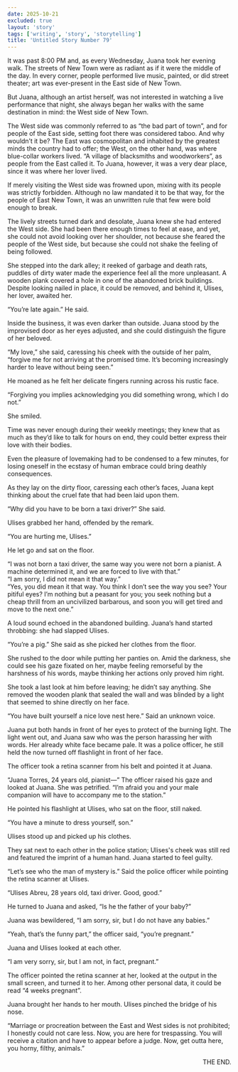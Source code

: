 ```yaml
---
date: 2025-10-21
excluded: true
layout: 'story'
tags: ['writing', 'story', 'storytelling']
title: 'Untitled Story Number 79'
---
```


It was past 8:00 PM and, as every Wednesday, Juana took her evening walk. The streets of New Town were as radiant as if it were the middle of the day. In every corner, people performed live music, painted, or did street theater; art was ever-present in the East side of New Town.

But Juana, although an artist herself, was not interested in watching a live performance that night, she always began her walks with the same destination in mind: the West side of New Town.

The West side was commonly referred to as “the bad part of town”, and for people of the East side, setting foot there was considered taboo. And why wouldn’t it be? The East was cosmopolitan and inhabited by the greatest minds the country had to offer; the West, on the other hand, was where blue-collar workers lived. “A village of blacksmiths and woodworkers”, as people from the East called it. To Juana, however, it was a very dear place, since it was where her lover lived.

If merely visiting the West side was frowned upon, mixing with its people was strictly forbidden. Although no law mandated it to be that way, for the people of East New Town, it was an unwritten rule that few were bold enough to break.

The lively streets turned dark and desolate, Juana knew she had entered the West side. She had been there enough times to feel at ease, and yet, she could not avoid looking over her shoulder, not because she feared the people of the West side, but because she could not shake the feeling of being followed.

She stepped into the dark alley; it reeked of garbage and death rats, puddles of dirty water made the experience feel all the more unpleasant. A wooden plank covered a hole in one of the abandoned brick buildings. Despite looking nailed in place, it could be removed, and behind it, Ulises, her lover, awaited her.

“You’re late again.” He said.

Inside the business, it was even darker than outside. Juana stood by the improvised door as her eyes adjusted, and she could distinguish the figure of her beloved.

“My love,” she said, caressing his cheek with the outside of her palm, “forgive me for not arriving at the promised time. It’s becoming increasingly harder to leave without being seen.”

He moaned as he felt her delicate fingers running across his rustic face.

“Forgiving you implies acknowledging you did something wrong, which I do not.”

She smiled.

Time was never enough during their weekly meetings; they knew that as much as they’d like to talk for hours on end, they could better express their love with their bodies.

Even the pleasure of lovemaking had to be condensed to a few minutes, for losing oneself in the ecstasy of human embrace could bring deathly consequences.

As they lay on the dirty floor, caressing each other’s faces, Juana kept thinking about the cruel fate that had been laid upon them.

“Why did you have to be born a taxi driver?” She said.

Ulises grabbed her hand, offended by the remark.

“You are hurting me, Ulises.”

He let go and sat on the floor.

“I was not born a taxi driver, the same way you were not born a pianist. A machine determined it, and we are forced to live with that.”  
“I am sorry, I did not mean it that way.”  
“Yes, you did mean it that way. You think I don’t see the way you see? Your pitiful eyes? I’m nothing but a peasant for you; you seek nothing but a cheap thrill from an uncivilized barbarous, and soon you will get tired and move to the next one.”

A loud sound echoed in the abandoned building. Juana’s hand started throbbing: she had slapped Ulises.

“You’re a pig.” She said as she picked her clothes from the floor.

She rushed to the door while putting her panties on. Amid the darkness, she could see his gaze fixated on her, maybe feeling remorseful by the harshness of his words, maybe thinking her actions only proved him right.

She took a last look at him before leaving; he didn’t say anything. She removed the wooden plank that sealed the wall and was blinded by a light that seemed to shine directly on her face.

“You have built yourself a nice love nest here.” Said an unknown voice.

Juana put both hands in front of her eyes to protect of the burning light. The light went out, and Juana saw who was the person harassing her with words. Her already white face became pale. It was a police officer, he still held the now turned off flashlight in front of her face.

The officer took a retina scanner from his belt and pointed it at Juana.

“Juana Torres, 24 years old, pianist—” The officer raised his gaze and looked at Juana. She was petrified. “I’m afraid you and your male companion will have to accompany me to the station.”

He pointed his flashlight at Ulises, who sat on the floor, still naked.

“You have a minute to dress yourself, son.”

Ulises stood up and picked up his clothes.

They sat next to each other in the police station; Ulises's cheek was still red and featured the imprint of a human hand. Juana started to feel guilty.

“Let’s see who the man of mystery is.” Said the police officer while pointing the retina scanner at Ulises.

“Ulises Abreu, 28 years old, taxi driver. Good, good.”

He turned to Juana and asked, “Is he the father of your baby?”

Juana was bewildered, “I am sorry, sir, but I do not have any babies.”

“Yeah, that’s the funny part,” the officer said, “you’re pregnant.”

Juana and Ulises looked at each other.

“I am very sorry, sir, but I am not, in fact, pregnant.”

The officer pointed the retina scanner at her, looked at the output in the small screen, and turned it to her. Among other personal data, it could be read “4 weeks pregnant”.

Juana brought her hands to her mouth. Ulises pinched the bridge of his nose.

“Marriage or procreation between the East and West sides is not prohibited; I honestly could not care less. Now, you are here for trespassing. You will receive a citation and have to appear before a judge. Now, get outta here, you horny, filthy, animals.”

<p style="text-align:right">THE END.</p>